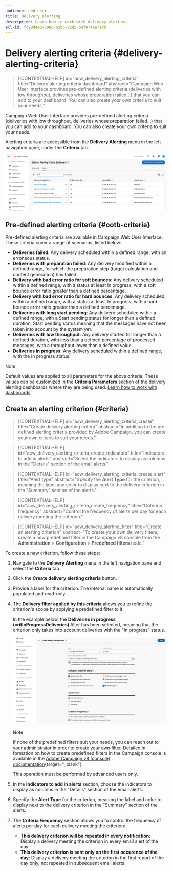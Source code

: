 ```yaml
---
audience: end-user
title: Delivery alerting
description: Learn how to work with delivery alerting.
exl-id: fc98d4e3-7986-42bb-82d5-b4f874aa71db
---
```

# Delivery alerting criteria {#delivery-alerting-criteria}

>[!CONTEXTUALHELP]
>id="acw_delivery_alerting_criteria"
>title="Delivery alerting criteria dashboard"
>abstract="Campaign Web User Interface provides pre-defined alerting criteria (deliveries with low throughput, deliveries whose preparation failed…) that you can add to your dashboard. You can also create your own criteria to suit your needs."

Campaign Web User Interface provides pre-defined alerting criteria (deliveries with low throughput, deliveries whose preparation failed...) that you can add to your dashboard. You can also create your own criteria to suit your needs.

Alerting criteria are accessible from the **Delivery Alerting** menu in the left navigation pane, under the **Criteria** tab.

![](assets/alerting-criteria-list.png)

## Pre-defined alerting criteria {#ootb-criteria}

Pre-defined alerting criteria are available in Campaign Web User Interface. These criteria cover a range of scenarios, listed below:

* **Deliveries failed**: Any delivery scheduled within a defined range, with an erroneous status.
* **Deliveries with preparation failed**: Any delivery modified within a defined range, for which the preparation step (target calculation and content generation) has failed. 
* **Delivery with bad error ratio for soft bounces**: Any delivery scheduled within a defined range, with a status at least In progress, with a soft bounce error ratio greater than a defined percentage.
* **Delivery with bad error ratio for hard bounces**: Any delivery scheduled within a defined range, with a status at least In progress, with a hard bounce error ratio greater than a defined percentage.
* **Deliveries with long start pending**: Any delivery scheduled within a defined range, with a Start pending status for longer than a defined duration, Start pending status meaning that the messages have not been taken into account by the system yet.
* **Deliveries with low throughput**: Any delivery started for longer than a defined duration, with less than a defined percentage of processed messages, with a throughput lower than a defined value.
* **Deliveries in progress**: Any delivery scheduled within a defined range, with the In progress status.

>[!NOTE]
>
>Default values are applied to all parameters for the above criteria. These values can be customized in the **Criteria Parameters** section of the delivery alerting dashboards where they are being used. [Learn how to work with dashboards](../msg/delivery-alerting-dashboards.md)

## Create an alerting criterion {#criteria}

>[!CONTEXTUALHELP]
>id="acw_delivery_alerting_criteria_create"
>title="Create delivery alerting critera"
>abstract="In addition to the pre-defined alerting criteria provided by Adobe Campaign, you can create your own criteria to suit your needs."

>[!CONTEXTUALHELP]
>id="acw_delivery_alerting_criteria_create_indicators"
>title="Indicators to add in alerts"
>abstract="Select the indicators to display as columns in the "Details" section of the email alerts."

>[!CONTEXTUALHELP]
>id="acw_delivery_alerting_criteria_create_alert"
>title="Alert type"
>abstract="Specify the **Alert Type** for the criterion, meaning the label and color to display next to the delivery criterion in the "Summary" section of the alerts."

>[!CONTEXTUALHELP]
>id="acw_delivery_alerting_criteria_create_frequency"
>title="Criterion frequency"
>abstract="Control the frequency of alerts per day for each delivery meeting the criterion."

>[!CONTEXTUALHELP]
>id="acw_delivery_alerting_filter"
>title="Create an alerting criterion"
>abstract="To create your own delivery filters, create a new predefined filter in the Campaign v8 console from the **Administration** > **Configuration** > **Predefined filters** node."

To create a new criterion, follow these steps:

1. Navigate to the **Delivery Àlerting** menu in the left navigation pane and select the **Criteria** tab.
1. Click the **Create delivery alerting criteria** button.
1. Provide a label for the criterion. The internal name is automatically populated and read-only.
1. The **Delivery filter applied by this criteria** allows you to refine the criterion's scope by applying a predefined filter to it.

    In the example below, the **Deliveries in progress (critInProgressDeliveries)** filter has been selected, meaning that the criterion only takes into account deliveries with the "In progress" status.

    ![](assets/alerting-criteria-properties.png)

    >[!NOTE]
    >
    >If none of the predefined filters suit your needs, you can reach out to your administrator in order to create your own filter.  Detailed in formation on how to create predefined filters in the Campaign console is available in the [Adobe Campaign v8 (console) documentation](https://experienceleague.adobe.com/en/docs/campaign/campaign-v8/audience/create-audiences/create-filters){target="_blank"}
    >
    >This operation must be performed by advanced users only.

1. In the **Indicators to add in alerts** section, choose the indicators to display as columns in the "Details" section of the email alerts.

1. Specify the **Alert Type** for the criterion, meaning the label and color to display next to the delivery criterion in the "Summary" section of the alerts.

1. The **Criteria Frequency** section allows you to control the frequency of alerts per day for each delivery meeting the criterion:

    * **This delivery criterion will be repeated in every notification**: Display a delivery meeting the criterion in every email alert of the day.
    * **This delivery criterion is sent only on the first occurence of the day**: Display a delivery meeting the criterion in the first report of the day only, not repeated in subsequent email alerts.
